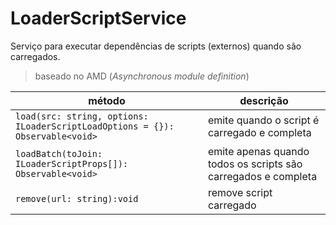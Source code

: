 # LoaderScriptService

Serviço para executar dependências de scripts (externos) quando são carregados.

> baseado no AMD (_Asynchronous module definition_)

| método | descrição |
| --- | --- |
| `load(src: string, options: ILoaderScriptLoadOptions = {}): Observable<void>` | emite quando o script é carregado e completa |
| `loadBatch(toJoin: ILoaderScriptProps[]): Observable<void>` |  emite apenas quando todos os scripts são carregados e completa |
| `remove(url: string):void` | remove script carregado |


